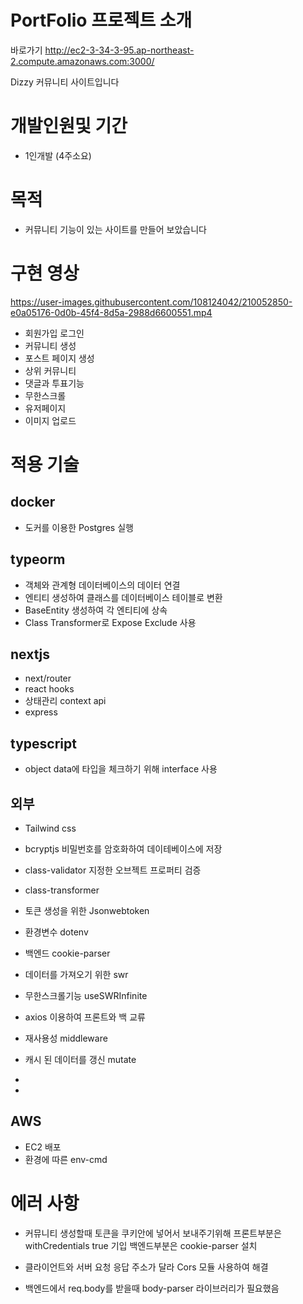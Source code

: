 #   PortFolio 프로젝트 소개

바로가기 http://ec2-3-34-3-95.ap-northeast-2.compute.amazonaws.com:3000/

Dizzy 커뮤니티 사이트입니다

# 개발인원및 기간
- 1인개발 (4주소요)

# 목적
- 커뮤니티 기능이 있는 사이트를 만들어 보았습니다

# 구현 영상

https://user-images.githubusercontent.com/108124042/210052850-e0a05176-0d0b-45f4-8d5a-2988d6600551.mp4


- 회원가입 로그인
- 커뮤니티 생성
- 포스트 페이지 생성
- 상위 커뮤니티
- 댓글과 투표기능
- 무한스크롤
- 유저페이지
- 이미지 업로드

# 적용 기술
## docker
- 도커를 이용한 Postgres 실행

## typeorm
- 객체와 관계형 데이터베이스의 데이터 연결
- 엔티티 생성하여 클래스를 데이터베이스 테이블로 변환
- BaseEntity 생성하여 각 엔티티에 상속
- Class Transformer로 Expose Exclude 사용

## nextjs
- next/router
- react hooks
- 상태관리 context api
- express

## typescript
- object data에 타입을 체크하기 위해 interface 사용

## 외부
- Tailwind css
- bcryptjs 비밀번호를 암호화하여 데이테베이스에 저장
- class-validator 지정한 오브젝트 프로퍼티 검증
- class-transformer 

- 토큰 생성을 위한 Jsonwebtoken
- 환경변수 dotenv
- 백엔드 cookie-parser
- 데이터를 가져오기 위한 swr
- 무한스크롤기능 useSWRInfinite
- axios 이용하여 프론트와 백 교류
- 재사용성 middleware
- 캐시 된 데이터를 갱신 mutate
- 
- 

## AWS
- EC2 배포
- 환경에 따른 env-cmd


# 에러 사항

- 커뮤니티 생성할때 토큰을 쿠키안에 넣어서 보내주기위해
프론트부분은 withCredentials true 기입
백엔드부분은 cookie-parser 설치

- 클라이언트와 서버 요청 응답 주소가 달라 Cors 모듈 사용하여 해결

- 백엔드에서 req.body를 받을때 body-parser 라이브러리가 필요했음

